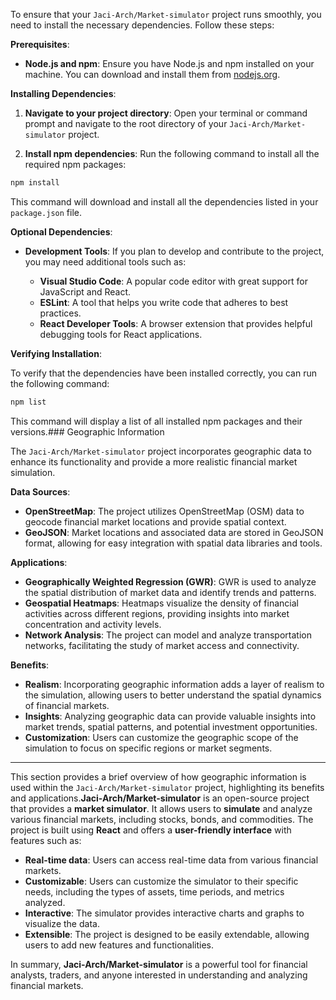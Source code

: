 To ensure that your `Jaci-Arch/Market-simulator` project runs smoothly, you need to install the necessary dependencies. Follow these steps:

**Prerequisites**:

* **Node.js and npm**: Ensure you have Node.js and npm installed on your machine. You can download and install them from [nodejs.org](https://nodejs.org/).

**Installing Dependencies**:

1. **Navigate to your project directory**: Open your terminal or command prompt and navigate to the root directory of your `Jaci-Arch/Market-simulator` project.

2. **Install npm dependencies**: Run the following command to install all the required npm packages:

```bash
npm install
```

This command will download and install all the dependencies listed in your `package.json` file.

**Optional Dependencies**:

* **Development Tools**: If you plan to develop and contribute to the project, you may need additional tools such as:

    * **Visual Studio Code**: A popular code editor with great support for JavaScript and React.
    * **ESLint**: A tool that helps you write code that adheres to best practices.
    * **React Developer Tools**: A browser extension that provides helpful debugging tools for React applications.

**Verifying Installation**:

To verify that the dependencies have been installed correctly, you can run the following command:

```bash
npm list
```

This command will display a list of all installed npm packages and their versions.### Geographic Information

The `Jaci-Arch/Market-simulator` project incorporates geographic data to enhance its functionality and provide a more realistic financial market simulation. 

**Data Sources**:

*   **OpenStreetMap**: The project utilizes OpenStreetMap (OSM) data to geocode financial market locations and provide spatial context.
*   **GeoJSON**: Market locations and associated data are stored in GeoJSON format, allowing for easy integration with spatial data libraries and tools.

**Applications**:

*   **Geographically Weighted Regression (GWR)**: GWR is used to analyze the spatial distribution of market data and identify trends and patterns.
*   **Geospatial Heatmaps**: Heatmaps visualize the density of financial activities across different regions, providing insights into market concentration and activity levels.
*   **Network Analysis**: The project can model and analyze transportation networks, facilitating the study of market access and connectivity.

**Benefits**:

*   **Realism**: Incorporating geographic information adds a layer of realism to the simulation, allowing users to better understand the spatial dynamics of financial markets.
*   **Insights**: Analyzing geographic data can provide valuable insights into market trends, spatial patterns, and potential investment opportunities.
*   **Customization**: Users can customize the geographic scope of the simulation to focus on specific regions or market segments. 

---

This section provides a brief overview of how geographic information is used within the `Jaci-Arch/Market-simulator` project, highlighting its benefits and applications.**Jaci-Arch/Market-simulator** is an open-source project that provides a **market simulator**. It allows users to **simulate** and analyze various financial markets, including stocks, bonds, and commodities. The project is built using **React** and offers a **user-friendly interface** with features such as:

* **Real-time data**: Users can access real-time data from various financial markets.
* **Customizable**: Users can customize the simulator to their specific needs, including the types of assets, time periods, and metrics analyzed.
* **Interactive**: The simulator provides interactive charts and graphs to visualize the data.
* **Extensible**: The project is designed to be easily extendable, allowing users to add new features and functionalities. 

In summary, **Jaci-Arch/Market-simulator** is a powerful tool for financial analysts, traders, and anyone interested in understanding and analyzing financial markets.
